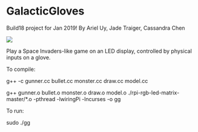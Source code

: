 # GalacticGloves
Build18 project for Jan 2019!
By Ariel Uy, Jade Traiger, Cassandra Chen

<img src="https://lh3.googleusercontent.com/p-jZd-pDnktuaoaCoHK6gYK9weTLneu56oUVouiT7F-bz-RmFGdSaVkF3G68cjXesoIU7Sg9AHFUgGhuXMb4Rwk3DW3m4igsG00ZH_lE3_XYR4XvKsw=w1280">

Play a Space Invaders-like game on an LED display, controlled by physical inputs on a glove.

To compile:

g++ -c gunner.cc bullet.cc monster.cc draw.cc model.cc 

g++ gunner.o bullet.o monster.o draw.o model.o ./rpi-rgb-led-matrix-master/\*.o -pthread -lwiringPi -lncurses -o gg

To run:

sudo ./gg
